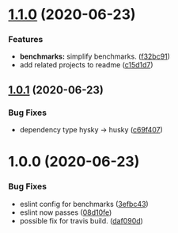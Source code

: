 # [1.1.0](https://github.com/xobotyi/is-obj/compare/v1.0.1...v1.1.0) (2020-06-23)


### Features

* **benchmarks:** simplify benchmarks. ([f32bc91](https://github.com/xobotyi/is-obj/commit/f32bc918af1b532bbb4a310b754797f6ac20be1a))
* add related projects to readme ([c15d1d7](https://github.com/xobotyi/is-obj/commit/c15d1d72c9bbbc823906981401d16f0ee068849c))

## [1.0.1](https://github.com/xobotyi/is-obj/compare/v1.0.0...v1.0.1) (2020-06-23)


### Bug Fixes

* dependency type hysky -> husky ([c69f407](https://github.com/xobotyi/is-obj/commit/c69f407f80c4fabdcca970775f15093dc8165fb8))

# 1.0.0 (2020-06-23)


### Bug Fixes

* eslint config for benchmarks ([3efbc43](https://github.com/xobotyi/is-obj/commit/3efbc43500957d0e95beff043ab7a8a22aa51e15))
* eslint now passes ([08d10fe](https://github.com/xobotyi/is-obj/commit/08d10feba9914cfcd7bc6d18350877e059103240))
* possible fix for travis build. ([daf090d](https://github.com/xobotyi/is-obj/commit/daf090df1ff59144dcec81a93e682faffeacaf38))
